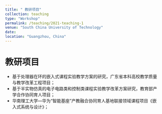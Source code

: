 ```yaml
---
title: " 教研项目"
collection: teaching
type: "Workshop"
permalink: /teaching/2021-teaching-1
venue: "South China University of Technology"
date: 
location: "Guangzhou, China"
---
```


# 教研项目

- 基于处理器在环的嵌入式课程实验教学方案的研究，广东省本科高校教学质量与教学改革工程项目；
- 基于半实物仿真的电子电路类和控制类课程实验教学改革方案研究，教育部产学合作协同育人项目；
- 华南理工大学—华为“智能基座”产教融合协同育人基地联接领域课程项目《嵌入式系统与设计》；
